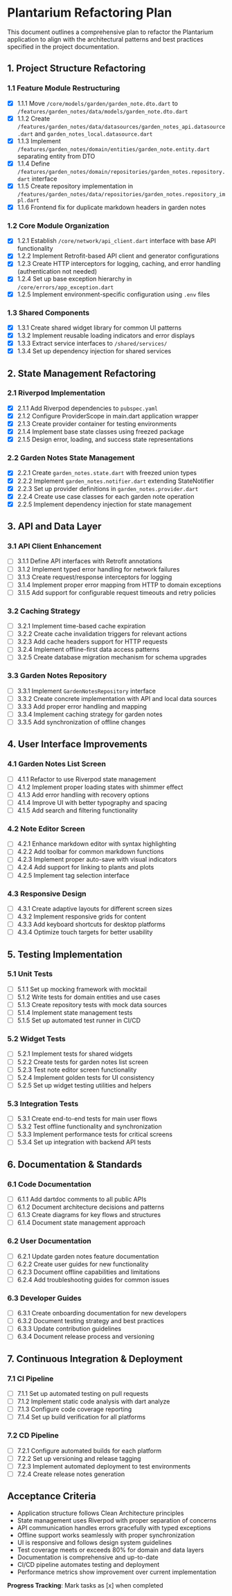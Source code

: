 # Plantarium Refactoring Plan

This document outlines a comprehensive plan to refactor the Plantarium application to align with the architectural patterns and best practices specified in the project documentation.

## 1. Project Structure Refactoring

### 1.1 Feature Module Restructuring

- [x] 1.1.1 Move `/core/models/garden/garden_note.dto.dart` to `/features/garden_notes/data/models/garden_note.dto.dart`
- [x] 1.1.2 Create `/features/garden_notes/data/datasources/garden_notes_api.datasource.dart` and `garden_notes_local.datasource.dart`
- [x] 1.1.3 Implement `/features/garden_notes/domain/entities/garden_note.entity.dart` separating entity from DTO
- [x] 1.1.4 Define `/features/garden_notes/domain/repositories/garden_notes.repository.dart` interface
- [x] 1.1.5 Create repository implementation in `/features/garden_notes/data/repositories/garden_notes.repository_impl.dart`
- [x] 1.1.6 Frontend fix for duplicate markdown headers in garden notes

### 1.2 Core Module Organization

- [x] 1.2.1 Establish `/core/network/api_client.dart` interface with base API functionality
- [x] 1.2.2 Implement Retrofit-based API client and generator configurations
- [x] 1.2.3 Create HTTP interceptors for logging, caching, and error handling (authentication not needed)
- [x] 1.2.4 Set up base exception hierarchy in `/core/errors/app_exception.dart`
- [x] 1.2.5 Implement environment-specific configuration using `.env` files

### 1.3 Shared Components

- [x] 1.3.1 Create shared widget library for common UI patterns
- [x] 1.3.2 Implement reusable loading indicators and error displays
- [x] 1.3.3 Extract service interfaces to `/shared/services/`
- [x] 1.3.4 Set up dependency injection for shared services

## 2. State Management Refactoring

### 2.1 Riverpod Implementation

- [x] 2.1.1 Add Riverpod dependencies to `pubspec.yaml`
- [x] 2.1.2 Configure ProviderScope in main.dart application wrapper
- [x] 2.1.3 Create provider container for testing environments
- [x] 2.1.4 Implement base state classes using freezed package
- [x] 2.1.5 Design error, loading, and success state representations

### 2.2 Garden Notes State Management

- [x] 2.2.1 Create `garden_notes.state.dart` with freezed union types
- [x] 2.2.2 Implement `garden_notes.notifier.dart` extending StateNotifier
- [x] 2.2.3 Set up provider definitions in `garden_notes.provider.dart`
- [x] 2.2.4 Create use case classes for each garden note operation
- [x] 2.2.5 Implement dependency injection for state management

## 3. API and Data Layer

### 3.1 API Client Enhancement

- [ ] 3.1.1 Define API interfaces with Retrofit annotations
- [ ] 3.1.2 Implement typed error handling for network failures
- [ ] 3.1.3 Create request/response interceptors for logging
- [ ] 3.1.4 Implement proper error mapping from HTTP to domain exceptions
- [ ] 3.1.5 Add support for configurable request timeouts and retry policies

### 3.2 Caching Strategy

- [ ] 3.2.1 Implement time-based cache expiration
- [ ] 3.2.2 Create cache invalidation triggers for relevant actions
- [ ] 3.2.3 Add cache headers support for HTTP requests
- [ ] 3.2.4 Implement offline-first data access patterns
- [ ] 3.2.5 Create database migration mechanism for schema upgrades

### 3.3 Garden Notes Repository

- [ ] 3.3.1 Implement `GardenNotesRepository` interface
- [ ] 3.3.2 Create concrete implementation with API and local data sources
- [ ] 3.3.3 Add proper error handling and mapping
- [ ] 3.3.4 Implement caching strategy for garden notes
- [ ] 3.3.5 Add synchronization of offline changes

## 4. User Interface Improvements

### 4.1 Garden Notes List Screen

- [ ] 4.1.1 Refactor to use Riverpod state management
- [ ] 4.1.2 Implement proper loading states with shimmer effect
- [ ] 4.1.3 Add error handling with recovery options
- [ ] 4.1.4 Improve UI with better typography and spacing
- [ ] 4.1.5 Add search and filtering functionality

### 4.2 Note Editor Screen

- [ ] 4.2.1 Enhance markdown editor with syntax highlighting
- [ ] 4.2.2 Add toolbar for common markdown functions
- [ ] 4.2.3 Implement proper auto-save with visual indicators
- [ ] 4.2.4 Add support for linking to plants and plots
- [ ] 4.2.5 Implement tag selection interface

### 4.3 Responsive Design

- [ ] 4.3.1 Create adaptive layouts for different screen sizes
- [ ] 4.3.2 Implement responsive grids for content
- [ ] 4.3.3 Add keyboard shortcuts for desktop platforms
- [ ] 4.3.4 Optimize touch targets for better usability

## 5. Testing Implementation

### 5.1 Unit Tests

- [ ] 5.1.1 Set up mocking framework with mocktail
- [ ] 5.1.2 Write tests for domain entities and use cases
- [ ] 5.1.3 Create repository tests with mock data sources
- [ ] 5.1.4 Implement state management tests
- [ ] 5.1.5 Set up automated test runner in CI/CD

### 5.2 Widget Tests

- [ ] 5.2.1 Implement tests for shared widgets
- [ ] 5.2.2 Create tests for garden notes list screen
- [ ] 5.2.3 Test note editor screen functionality
- [ ] 5.2.4 Implement golden tests for UI consistency
- [ ] 5.2.5 Set up widget testing utilities and helpers

### 5.3 Integration Tests

- [ ] 5.3.1 Create end-to-end tests for main user flows
- [ ] 5.3.2 Test offline functionality and synchronization
- [ ] 5.3.3 Implement performance tests for critical screens
- [ ] 5.3.4 Set up integration with backend API tests

## 6. Documentation & Standards

### 6.1 Code Documentation

- [ ] 6.1.1 Add dartdoc comments to all public APIs
- [ ] 6.1.2 Document architecture decisions and patterns
- [ ] 6.1.3 Create diagrams for key flows and structures
- [ ] 6.1.4 Document state management approach

### 6.2 User Documentation

- [ ] 6.2.1 Update garden notes feature documentation
- [ ] 6.2.2 Create user guides for new functionality
- [ ] 6.2.3 Document offline capabilities and limitations
- [ ] 6.2.4 Add troubleshooting guides for common issues

### 6.3 Developer Guides

- [ ] 6.3.1 Create onboarding documentation for new developers
- [ ] 6.3.2 Document testing strategy and best practices
- [ ] 6.3.3 Update contribution guidelines
- [ ] 6.3.4 Document release process and versioning

## 7. Continuous Integration & Deployment

### 7.1 CI Pipeline

- [ ] 7.1.1 Set up automated testing on pull requests
- [ ] 7.1.2 Implement static code analysis with dart analyze
- [ ] 7.1.3 Configure code coverage reporting
- [ ] 7.1.4 Set up build verification for all platforms

### 7.2 CD Pipeline

- [ ] 7.2.1 Configure automated builds for each platform
- [ ] 7.2.2 Set up versioning and release tagging
- [ ] 7.2.3 Implement automated deployment to test environments
- [ ] 7.2.4 Create release notes generation

## Acceptance Criteria

- Application structure follows Clean Architecture principles
- State management uses Riverpod with proper separation of concerns
- API communication handles errors gracefully with typed exceptions
- Offline support works seamlessly with proper synchronization
- UI is responsive and follows design system guidelines
- Test coverage meets or exceeds 80% for domain and data layers
- Documentation is comprehensive and up-to-date
- CI/CD pipeline automates testing and deployment
- Performance metrics show improvement over current implementation

**Progress Tracking**: Mark tasks as [x] when completed 